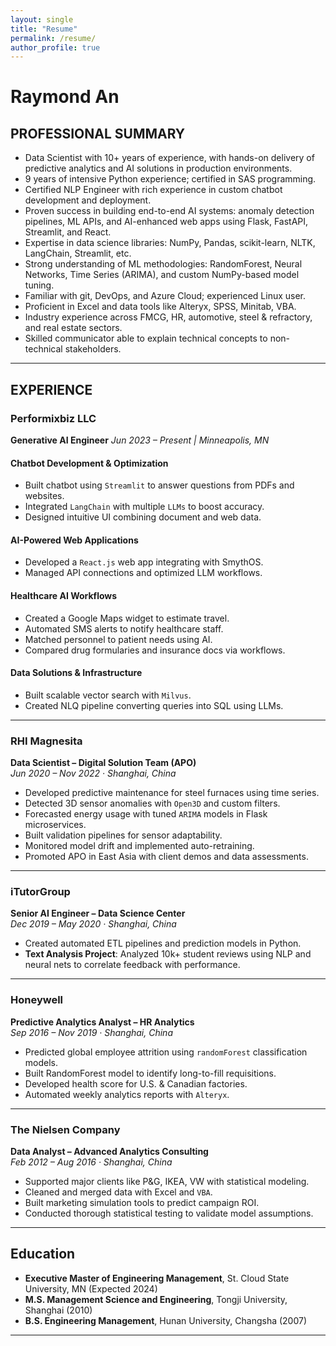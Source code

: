 ```yaml
---
layout: single
title: "Resume"
permalink: /resume/
author_profile: true
---
```




# Raymond An

## PROFESSIONAL SUMMARY
- Data Scientist with 10+ years of experience, with hands-on delivery of predictive analytics and AI solutions in production environments.
- 9 years of intensive Python experience; certified in SAS programming.
- Certified NLP Engineer with rich experience in custom chatbot development and deployment.
- Proven success in building end-to-end AI systems: anomaly detection pipelines, ML APIs, and AI-enhanced web apps using Flask, FastAPI, Streamlit, and React.
- Expertise in data science libraries: NumPy, Pandas, scikit-learn, NLTK, LangChain, Streamlit, etc.
- Strong understanding of ML methodologies: RandomForest, Neural Networks, Time Series (ARIMA), and custom NumPy-based model tuning.
- Familiar with git, DevOps, and Azure Cloud; experienced Linux user.
- Proficient in Excel and data tools like Alteryx, SPSS, Minitab, VBA.
- Industry experience across FMCG, HR, automotive, steel & refractory, and real estate sectors.
- Skilled communicator able to explain technical concepts to non-technical stakeholders.

---

## EXPERIENCE

### **Performixbiz LLC**

**Generative AI Engineer**
*Jun 2023 – Present | Minneapolis, MN*

#### Chatbot Development & Optimization
- Built chatbot using `Streamlit` to answer questions from PDFs and websites.
- Integrated `LangChain` with multiple `LLMs` to boost accuracy.
- Designed intuitive UI combining document and web data.

#### AI-Powered Web Applications
- Developed a `React.js` web app integrating with SmythOS.
- Managed API connections and optimized LLM workflows.

#### Healthcare AI Workflows
- Created a Google Maps widget to estimate travel.
- Automated SMS alerts to notify healthcare staff.
- Matched personnel to patient needs using AI.
- Compared drug formularies and insurance docs via workflows.

#### Data Solutions & Infrastructure
- Built scalable vector search with `Milvus`.
- Created NLQ pipeline converting queries into SQL using LLMs.

---

### **RHI Magnesita**  
**Data Scientist – Digital Solution Team (APO)**  
*Jun 2020 – Nov 2022 · Shanghai, China*

- Developed predictive maintenance for steel furnaces using time series.
- Detected 3D sensor anomalies with `Open3D` and custom filters.
- Forecasted energy usage with tuned `ARIMA` models in Flask microservices.
- Built validation pipelines for sensor adaptability.
- Monitored model drift and implemented auto-retraining.
- Promoted APO in East Asia with client demos and data assessments.

---

### **iTutorGroup**  
**Senior AI Engineer – Data Science Center**  
*Dec 2019 – May 2020 · Shanghai, China*

- Created automated ETL pipelines and prediction models in Python.
- **Text Analysis Project**: Analyzed 10k+ student reviews using NLP and neural nets to correlate feedback with performance.

---

### **Honeywell**  
**Predictive Analytics Analyst – HR Analytics**  
*Sep 2016 – Nov 2019 · Shanghai, China*

- Predicted global employee attrition using `randomForest` classification models.
- Built RandomForest model to identify long-to-fill requisitions.
- Developed health score for U.S. & Canadian factories.
- Automated weekly analytics reports with `Alteryx`.

---

### **The Nielsen Company**  
**Data Analyst – Advanced Analytics Consulting**  
*Feb 2012 – Aug 2016 · Shanghai, China*

- Supported major clients like P&G, IKEA, VW with statistical modeling.
- Cleaned and merged data with Excel and `VBA`.
- Built marketing simulation tools to predict campaign ROI.
- Conducted thorough statistical testing to validate model assumptions.

---

## Education

- **Executive Master of Engineering Management**, St. Cloud State University, MN (Expected 2024)
- **M.S. Management Science and Engineering**, Tongji University, Shanghai (2010)
- **B.S. Engineering Management**, Hunan University, Changsha (2007)

---

